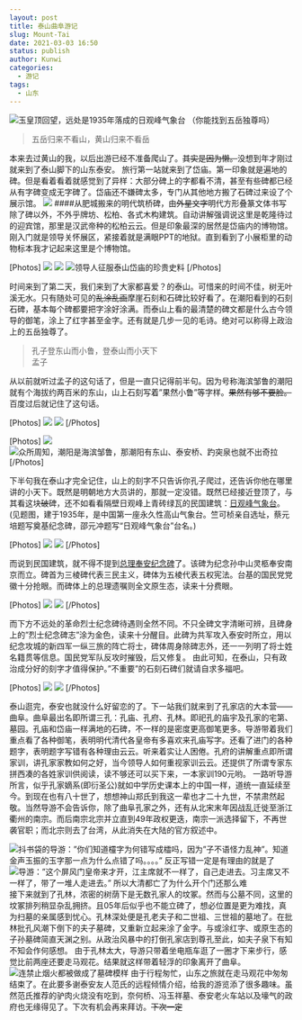 ```yaml
---
layout: post
title: 泰山曲阜游记
slug: Mount-Tai
date: 2021-03-03 16:50
status: publish
author: Kunwi
categories: 
  - 游记
tags:
  - 山东
---
```


![玉皇顶回望，远处是1935年落成的日观峰气象台  
（你能找到五岳独尊吗）](./images/IMG002.jpg)
>五岳归来不看山，黄山归来不看岳
>

本来去过黄山的我，以后出游已经不准备爬山了。~~其实是因为懒。~~没想到年才刚过就来到了泰山脚下的山东泰安。
旅行第一站就来到了岱庙。第一印象就是遍地的碑。但是看着看着就感觉到了异样：大部分碑上的字都看不清，甚至有些碑都已经从有字碑变成无字碑了。岱庙还不嫌碑太多，专门从其他地方搬了石碑过来设了个展示馆。
![](./images/IMG003.jpg)
####从肥城搬来的明代筑桥碑，由~~外星文字~~明代方形叠篆文体书写
除了碑以外，不外乎牌坊、松柏、各式木构建筑。自动讲解强调说这里是乾隆待过的迎宾馆，那里是汉武帝种的松柏云云。但是印象最深的居然是岱庙内的博物馆。刚入门就是领导关怀展区，紧接着就是满眼PPT的地狱。直到看到了小展柜里的动物标本我才记起来这里是个博物馆。

[Photos]
![](./images/IMG004.jpg)
![](./images/IMG005.jpg)
![领导人征服泰山岱庙的珍贵史料](./images/IMG006.jpg)
[/Photos]

时间来到了第二天，我们来到了大家都喜爱？的泰山。可惜来的时间不佳，树无叶溪无水。只有随处可见的~~乱涂乱画~~摩崖石刻和石碑比较好看了。在潮阳看到的石刻石碑，基本每个碑都要把字涂好涂满。而泰山上看的最清楚的碑文都是什么古今领导的御笔，涂上了红字甚至金字。还有就是几步一见的毛诗。绝对可以称得上政治上的五岳独尊了。
>孔子登东山而小鲁，登泰山而小天下  
孟子
>

从以前就听过孟子的这句话了，但是一直只记得前半句。因为号称海滨邹鲁的潮阳就有个海拔约两百米的东山，山上石刻写着”果然小鲁”等字样。~~果然有够不要脸。~~百度过后就记住了这句话。

[Photos]
![](./images/IMG007.jpg)
![](./images/IMG008.jpg)
[/Photos]

[Photos]
![](./images/IMG009.jpg)
![众所周知，潮阳是海滨邹鲁，那潮阳有东山、泰安桥、趵突泉也就不出奇拉](./images/IMG010.jpg)
[/Photos]

下半句我在泰山才完全记住，山上的刻字不只告诉你孔子爬过，还告诉你他在哪里讲的小天下。既然是明朝地方大员讲的，那就一定没错。既然已经接近登顶了，与其看这块~~破~~碑，还不如看看隔壁日观峰上青砖绿瓦的民国建筑：[日观峰气象台](https://zh.wikipedia.org/zh-hans/%E4%B8%AD%E5%9B%BD%E6%B0%94%E8%B1%A1%E5%B1%80)。(见题图，建于1935年，是中国第一座永久性高山气象台。竺可桢亲自选址，蔡元培题写奠基纪念碑，邵元冲题写“日观峰气象台”台名。)

[Photos]
![](./images/IMG011.jpg)
![](./images/IMG012.jpg)
[/Photos]

而说到民国建筑，就不得不提到[总理奉安纪念碑](https://zh.wikipedia.org/zh-hant/%E7%B8%BD%E7%90%86%E5%A5%89%E5%AE%89%E7%B4%80%E5%BF%B5%E7%A2%91)了。该碑为纪念孙中山灵柩奉安南京而立。碑首为三棱碑代表三民主义，碑体为五棱代表五权宪法。台基的国民党党徽十分抢眼。而碑体上的总理遗嘱则全文原生态，读来十分费眼。

[Photos]
![](./images/IMG013.jpg)
![](./images/IMG014.jpg)
[/Photos]

而下方不远处的革命烈士纪念碑待遇则全然不同。不只全碑文字清晰可辨，且碑身上的”烈士纪念碑志”涂为金色，读来十分醒目。此碑为共军攻入泰安时所立，用以纪念攻城的新四军一纵三旅的阵亡将士，碑体周身除碑志外，还一一列明了将士姓名籍贯等信息。国民党军队反攻时摧毁，后又修复。
由此可知，在泰山，只有政治成分好的刻字才值得保护。”不重要”的石刻石碑们就请自求多福吧。

[Photos]
![](./images/IMG015.jpg)
![](./images/IMG016.jpg)
[/Photos]

泰山逛完，泰安也就没什么好留恋的了。下一站我们就来到了孔家店的大本营——曲阜。曲阜最出名即所谓三孔：孔庙、孔府、孔林。即祀孔的庙宇及孔家的宅第、墓园。孔庙和岱庙一样满地的石碑，不一样的是密度更高御笔更多。导游带着我们重点看了各种御笔，表明明代清代各皇帝有多喜欢来孔庙写字。还看了进门的各种题字，表明题字写错有各种理由云云。听来着实让人困倦。孔府的讲解重点即所谓家训，讲孔家家教如何之好，当今领导人如何重视家训云云。还提供了所谓专家东拼西凑的各姓家训供阅读，读不够还可以买下来，一本家训190元哟。
一路听导游所言，似乎孔家嫡系(即衍圣公)就如中学历史课本上的中国一样，道统一直延续至今。到现在也有八十世了，想想神山郑氏到我这一辈也才二十九世，不禁肃然起敬。当然导游不会告诉你，除了曲阜孔家之外，还有从北宋末年因战乱迁徙至浙江衢州的南宗。而后南宗北宗并立直到49年政权更迭，南宗一派选择留下，不再世袭官职；而北宗则去了台湾，从此消失在大陆的官方叙述中。

![抖书袋的导游：”你们知道欞字为何错写成櫺吗，因为”子不语怪力乱神”。知道金声玉振的玉字那一点为什么点错了吗。。。。”  
反正写错一定是有理由的就是了](./images/IMG017.jpg)
![导游：”这个屏风门皇帝来才开，江主席就不一样了，自己走进去。习主席又不一样了，带了一堆人走进去。”  
所以大清都亡了为什么开个门还那么难](./images/IMG018.jpg)
接下来就到了孔林，浓密的树荫下是无数孔家人的坟冢。然而与公墓不同，这里的坟冢排列稍显杂乱拥挤。且05年后似乎也不能立碑了，想必位置是更为难找，真为扫墓的亲属感到忧心。孔林深处便是孔老夫子和二世祖、三世祖的墓地了。在批林批孔风潮下倒下的夫子墓碑，又重新立起来涂了金字。与或涂红字、或原生态的子孙墓碑简直天渊之别。从政治风暴中的打倒孔家店到尊孔至此，如夫子泉下有知不知会作何感想。
由于孔林太大，导游只带着坐电瓶车逛了一圈才下来步行，感觉比前两座还要走马观花。结果就这样带着轻浮的印象离开了曲阜。
![连禁止烟火都被做成了墓碑模样](./images/IMG019.jpg)
由于行程匆忙，山东之旅就在走马观花中匆匆结束了。在此要多谢泰安友人范氏的远程倾情介绍，给我的游览添了很多趣味。虽然范氏推荐的驴肉火烧没有吃到，奈何桥、冯玉祥墓、泰安老火车站以及壕气的政府也无缘得见了。下次有机会再来拜访。~~下次一定~~
